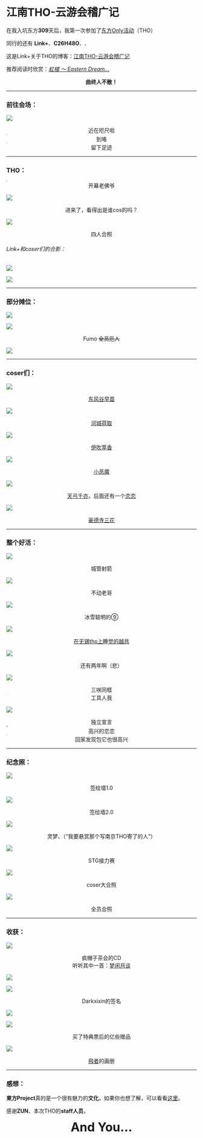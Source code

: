 # 江南THO-云游会稽广记

在我入坑东方**309**天后，我第一次参加了[东方Only活动](https://thwiki.cc/分类:东方Only活动)（THO）

同行的还有 **Link+**、**C26H48O**、**.**

这是Link+关于THO的博客：[江南THO-云游会稽广记](/blog/link/20220806.html)

推荐阅读时欣赏：[*紅楼 ～ Eastern Dream...*](https://music.163.com/#/song?id=22636727)

<center><b>曲终人不散！</b></center>

------

### 前往会场：

![](https://i2.imgu.cc/images/2022/08/07/CD1CD.png)

<center>近在咫尺啦</center>

<img src="https://i2.imgu.cc/images/2022/08/07/CD3j4.jpg" style="zoom:15%;" />

<center>到咯</center>

<img src="https://i2.imgu.cc/images/2022/08/07/CD9xH.jpg" style="zoom:15%;" />

<center>留下足迹</center>

------

### THO：

<img src="https://i2.imgu.cc/images/2022/08/07/CD2nk.jpg" style="zoom:15%;" />

<center>开幕老佛爷</center>

![](https://i2.imgu.cc/images/2022/08/07/CDgcs.jpg)

<center>进来了，看得出是谁cos的吗？</center>

![](https://i2.imgu.cc/images/2022/08/07/CDaXd.jpg)

<center>四人合照</center>

###### Link+和coser们的合影：

![](https://i2.imgu.cc/images/2022/08/07/CDSz6.jpg)

![](https://i2.imgu.cc/images/2022/08/07/CDcdh.jpg)

------

### 部分摊位：

![](https://i2.imgu.cc/images/2022/08/07/CMZer.jpg)

![](https://i2.imgu.cc/images/2022/08/07/CMC67.jpg)

<center>Fumo <del>全员厄人</del></center>

![](https://i2.imgu.cc/images/2022/08/07/CMkC2.jpg)

------

### coser们：

![](https://i2.imgu.cc/images/2022/08/07/CMwz3.jpg)

<center><a href="https://thwiki.cc/东风谷早苗"  target="_blank">东风谷早苗</a></center>

![](https://i2.imgu.cc/images/2022/08/07/CMNjf.jpg)

<center><a href="https://thwiki.cc/%E6%B2%B3%E5%9F%8E%E8%8D%B7%E5%8F%96"  target="_blank">河城荷取</a></center>

![](https://i2.imgu.cc/images/2022/08/07/CMl5n.jpg)

<center><a href="https://thwiki.cc/%E4%BC%8A%E5%90%B9%E8%90%83%E9%A6%99"  target="_blank">伊吹萃香</a></center>

![](https://i2.imgu.cc/images/2022/08/07/CMEnX.jpg)

<center><a href="https://thwiki.cc/小恶魔"  target="_blank">小恶魔</a></center>

![](https://i2.imgu.cc/images/2022/08/07/CMJoJ.jpg)

<center><a href="https://thwiki.cc/天弓千亦"  target="_blank">天弓千亦</a>，后面还有一个<a href="https://thwiki.cc/古明地恋"  target="_blank">恋恋</a></center>

![](https://i2.imgu.cc/images/2022/08/07/CMUcY.jpg)

<center><a href="https://thwiki.cc/豪德寺三花"  target="_blank">豪德寺三花</a></center>

------

### 整个好活：

![](https://i2.imgu.cc/images/2022/08/07/CMm4t.jpg)

<center>城管射箭</center>

![](https://i2.imgu.cc/images/2022/08/07/CMyeL.jpg)

<center>不动老哥</center>

![](https://i2.imgu.cc/images/2022/08/07/CMrpZ.jpg)

<center>冰雪聪明的⑨</center>

![](https://i2.imgu.cc/images/2022/08/07/CM05F.jpg)

<center><a href="https://www.bilibili.com/video/BV1md4y127gj"  target="_blank">在无锡tho上睡觉的越共</a></center>

![](https://i2.imgu.cc/images/2022/08/07/CMsng.jpg)

<center>还有两年啊（悲）</center>

![](https://i2.imgu.cc/images/2022/08/07/CMj2j.jpg)

<center>三咲同框</center>

<img src="https://i2.imgu.cc/images/2022/08/07/CMPox.jpg" style="zoom:10%;" />

<center>工具人我</center>

![](https://i2.imgu.cc/images/2022/08/07/CMvhG.jpg)

<center>独立宣言</center>

<img src="https://i2.imgu.cc/images/2022/08/07/CMIZv.jpg" style="zoom:25%;" />

<center>高兴的恋恋</center>

<img src="https://i2.imgu.cc/images/2022/08/07/CMnKl.jpg" style="zoom:10%;" />

<center>回家发现包它也很高兴</center>

------

### 纪念照：

![](https://i2.imgu.cc/images/2022/08/07/CMtLV.jpg)

<center>签绘墙1.0</center>

![](https://i2.imgu.cc/images/2022/08/07/CMX74.jpg)

<center>签绘墙2.0</center>

![](https://i2.imgu.cc/images/2022/08/07/CMMpD.jpg)

<center>灵梦、（“我要悬赏那个写南京THO寄了的人”）</center>

![](https://i2.imgu.cc/images/2022/08/07/CMDZh.jpg)

<center>STG接力赛</center>

![](https://i2.imgu.cc/images/2022/08/07/CMKKO.jpg)

<center>coser大合照</center>

![](https://i2.imgu.cc/images/2022/08/07/CM64S.jpg)

<center>全员合照</center>

------

### 收获：

![](https://i2.imgu.cc/images/2022/08/07/CMuhd.jpg)

<center>疯帽子茶会的CD</center><center>听听其中一首：<a href="https://www.bilibili.com/video/BV1XL4y1x7kq"  target="_blank">梦闲月谈</a></center>

![](https://i2.imgu.cc/images/2022/08/07/CM7tA.jpg)

![](https://i2.imgu.cc/images/2022/08/07/CM5Es.jpg)

<center>Darkxixin的签名</center>

![](https://i2.imgu.cc/images/2022/08/07/CMQy6.jpg)

![](https://i2.imgu.cc/images/2022/08/07/CMo2H.jpg)

<center>买了特典票后的亿些赠品</center>

![](https://i2.imgu.cc/images/2022/08/07/CMfOk.jpg)

<center><a href="https://www.pixiv.net/users/23800170"  target="_blank">飛者</a>的画册</center>

------

### 感想：

**東方Project**真的是一个很有魅力的**文化**，如果你也想了解，可以看看[这里](/popularization/20220223.html)。

感谢**ZUN**、本次THO的**staff人员**，

<center><font size = "6"><b>And You...</b></font></center>

